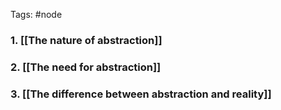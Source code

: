 Tags: #node 
### 1. [[The nature of abstraction]]
### 2. [[The need for abstraction]]
### 3. [[The difference between abstraction and reality]]
